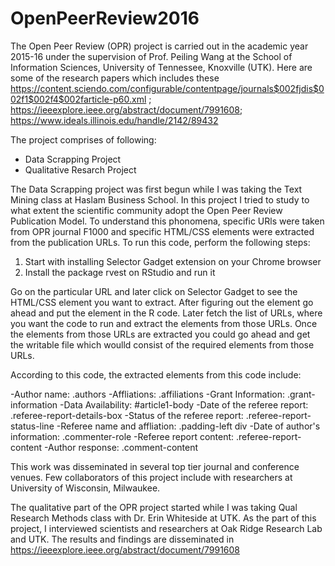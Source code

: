 # OpenPeerReview2016

The Open Peer Review (OPR) project is carried out in the academic year 2015-16 under the supervision of Prof. Peiling Wang at the School of Information Sciences, University of Tennessee, Knoxville (UTK). Here are some of the research papers which includes these https://content.sciendo.com/configurable/contentpage/journals$002fjdis$002f1$002f4$002farticle-p60.xml ; https://ieeexplore.ieee.org/abstract/document/7991608; https://www.ideals.illinois.edu/handle/2142/89432

The project comprises of following:
  - Data Scrapping Project
  - Qualitative Resarch Project 

The Data Scrapping project was first begun while I was taking the Text Mining class at Haslam Business School. In this project I tried to study to what extent the scientific community adopt the Open Peer Review Publication Model. To understand this phonomena, specific URls were taken from OPR journal F1000 and specific HTML/CSS elements were extracted from the publication URLs. To run this code, perform the following steps:

  1. Start with installing Selector Gadget extension on your Chrome browser
  2. Install the package rvest on RStudio and run it
  
 Go on the particular URL and later click on Selector Gadget to see the HTML/CSS element you want to extract. After figuring out the element go ahead and put the element in the R code. Later fetch the list of URLs, where you want the code to run and extract the elements from those URLs. Once the elements from those URLs are extracted you could go ahead and get the writable file which woulld consist of the required elements from those URLs. 
 
 According to this code, the extracted elements from this code include:
 
-Author name: .authors
-Affliations: .affiliations
-Grant Information: .grant-information
-Data Availability: #article1-body
-Date of the referee report: .referee-report-details-box
-Status of the referee report: .referee-report-status-line
-Referee name and affliation: .padding-left div
-Date of author's information: .commenter-role
-Referee report content: .referee-report-content
-Author response: .comment-content

This work was disseminated in several top tier journal and conference venues. Few collaborators of this project include with researchers at University of Wisconsin, Milwaukee. 

The qualitative part of the OPR project started while I was taking Qual Research Methods class with Dr. Erin Whiteside at UTK. As the part of this project, I interviewed scientists and researchers at Oak Ridge Research Lab and UTK. The results and findings are disseminated in https://ieeexplore.ieee.org/abstract/document/7991608


















